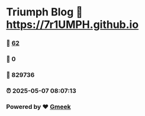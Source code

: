 # Triumph Blog :link: https://7r1UMPH.github.io 
### :page_facing_up: [62](https://7r1UMPH.github.io/tag.html) 
### :speech_balloon: 0 
### :hibiscus: 829736 
### :alarm_clock: 2025-05-07 08:07:13 
### Powered by :heart: [Gmeek](https://github.com/Meekdai/Gmeek)
